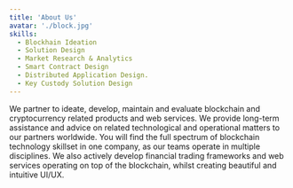 ```yaml
---
title: 'About Us'
avatar: './block.jpg'
skills:
  - Blockhain Ideation
  - Solution Design
  - Market Research & Analytics
  - Smart Contract Design
  - Distributed Application Design.
  - Key Custody Solution Design
---
```


We partner to ideate, develop, maintain and evaluate blockchain and cryptocurrency related products and web services. We provide long-term assistance and advice on related technological and operational matters to our partners worldwide. You will find the full spectrum of blockchain technology skillset in one company, as our teams operate in multiple disciplines. We also actively develop financial trading frameworks and web services operating on top of the blockchain, whilst creating beautiful and intuitive UI/UX.
